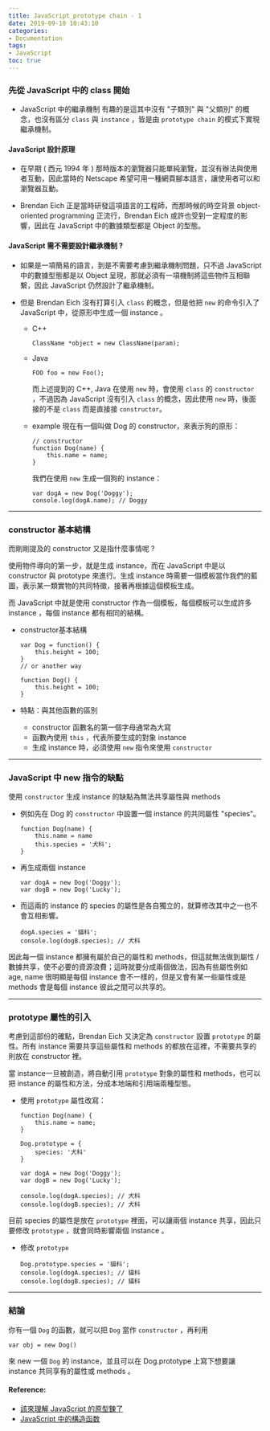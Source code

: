 ```yaml
---
title: JavaScript_prototype chain - 1
date: 2019-09-10 10:43:10
categories:
- Documentation
tags:
- JavaScript
toc: true
---
```


### 先從 JavaScript 中的 class 開始
- JavaScript 中的繼承機制
    有趣的是這其中沒有 "子類別" 與 "父類別" 的概念，也沒有區分 `class` 與 `instance` ，皆是由 `prototype chain` 的模式下實現繼承機制。

<!-- more -->

#### JavaScript 設計原理
- 在早期 ( 西元 1994 年 ) 那時版本的瀏覽器只能單純瀏覽，並沒有辦法與使用者互動，因此當時的 Netscape 希望可用一種網頁腳本語言，讓使用者可以和瀏覽器互動。

- Brendan Eich 正是當時研發這項語言的工程師，而那時候的時空背景 object-oriented programming 正流行，Brendan Eich 或許也受到一定程度的影響，因此在 JavaScript 中的數據類型都是 Object 的型態。

#### JavaScript 需不需要設計繼承機制 ?
- 如果是一項簡易的語言，到是不需要考慮到繼承機制問題，只不過 JavaScript 中的數據型態都是以 Object 呈現，那就必須有一項機制將這些物件互相聯繫，因此 JavaScript 仍然設計了繼承機制。

- 但是 Brendan Eich 沒有打算引入 `class` 的概念，但是他把 `new` 的命令引入了 JavaScript 中，從原形中生成一個 instance 。

    - C++ 

        ```
        ClassName *object = new ClassName(param);
        ```

    - Java

        ```
        FOO foo = new Foo();
        ```

        而上述提到的 C++, Java 在使用 `new` 時，會使用 `class` 的 `constructor` ，不過因為 JavaScript 沒有引入 `class` 的概念，因此使用 `new` 時，後面接的不是 `class` 而是直接接 `constructor`。

    - example
        現在有一個叫做 Dog 的 constructor，來表示狗的原形：

        ```
        // constructor 
        function Dog(name) {
            this.name = name;
        }
        ```

        我們在使用 `new` 生成一個狗的 instance：

        ```
        var dogA = new Dog('Doggy');
        console.log(dogA.name); // Doggy
        ```

---
### constructor 基本結構
而剛剛提及的 constructor 又是指什麼事情呢 ? 

使用物件導向的第一步，就是生成 instance，而在 JavaScript 中是以 constructor 與 prototype 來進行。生成 instance 時需要一個模板當作我們的藍圖，表示某一類實物的共同特徵，接著再根據這個模板生成。

而 JavaScript 中就是使用 constructor 作為一個模板，每個模板可以生成許多 instance ，每個 instance 都有相同的結構。

- constructor基本結構

    ```
    var Dog = function() {
        this.height = 100;
    }
    // or another way

    function Dog() {
        this.height = 100;
    }
    ```

- 特點：與其他函數的區別
   *  constructor 函數名的第一個字母通常為大寫
   *  函數內使用 `this` ，代表所要生成的對象 instance
   *  生成 instance 時，必須使用 `new` 指令來使用 `constructor`
---
### JavaScript 中 new 指令的缺點
使用 `constructor` 生成 instance 的缺點為無法共享屬性與 methods

- 例如先在 Dog 的 `constructor` 中設置一個 instance 的共同屬性 "species"。

    ```
    function Dog(name) {
        this.name = name
        this.species = '犬科';
    }
    ```

- 再生成兩個 instance

    ```
    var dogA = new Dog('Doggy');
    var dogB = new Dog('Lucky');
    ```

- 而這兩的 instance 的 species 的屬性是各自獨立的，就算修改其中之一也不會互相影響。

    ```
    dogA.species = '貓科';
    console.log(dogB.species); // 犬科
    ```

因此每一個 instance 都擁有屬於自己的屬性和 methods，但這就無法做到屬性 / 數據共享，使不必要的資源浪費；這時就要分成兩個做法，因為有些屬性例如 age, name 很明顯是每個 instance 會不一樣的，但是又會有某一些屬性或是 methods 會是每個 instance 彼此之間可以共享的。

---
### prototype 屬性的引入
考慮到這部份的確點，Brendan Eich 又決定為 `constructor` 設置 `prototype` 的屬性。所有 instance 需要共享這些屬性和 methods 的都放在這裡，不需要共享的則放在 constructor 裡。

當 instance一旦被創造，將自動引用 `prototype` 對象的屬性和 methods，也可以把 instance 的屬性和方法，分成本地端和引用端兩種型態。

- 使用 `prototype` 屬性改寫：

    ```
    function Dog(name) {
        this.name = name;
    }

    Dog.prototype = {
        species: '犬科'
    }

    var dogA = new Dog('Doggy');
    var dogB = new Dog('Lucky');

    console.log(dogA.species); // 犬科
    console.log(dogB.species); // 犬科
    ```

目前 species 的屬性是放在  `prototype` 裡面，可以讓兩個 instance 共享，因此只要修改  `prototype` ，就會同時影響兩個 instance 。

- 修改  `prototype`
    ```
    Dog.prototype.species = '貓科';
    console.log(dogA.species); // 貓科
    console.log(dogB.species); // 貓科
    ```

---
### 結論
你有一個 `Dog` 的函數，就可以把 `Dog` 當作 `constructor` ，再利用

```
var obj = new Dog()
```

來 new 一個 `Dog` 的 instance，並且可以在 Dog.prototype 上寫下想要讓 instance 共同享有的屬性或 methods 。

#### Reference: 
- [該來理解 JavaScript 的原型鍊了](https://github.com/aszx87410/blog/issues/18)
- [JavaScript 中的構造函数](https://juejin.im/entry/584a1c98ac502e006c5d63b8)